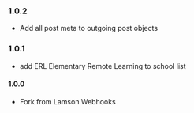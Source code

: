 ### 1.0.2
+ Add all post meta to outgoing post objects

### 1.0.1
+ add ERL Elementary Remote Learning to school list

#### 1.0.0
* Fork from Lamson Webhooks
